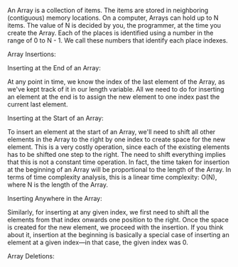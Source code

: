An Array is a collection of items. The items are stored in neighboring (contiguous) memory locations.
On a computer, Arrays can hold up to N items. The value of N is decided by you, the programmer, at the time you create the Array.
Each of the places is identified using a number in the range of 0 to N - 1. We call these numbers that identify each place indexes.

Array Insertions:

Inserting at the End of an Array:

At any point in time, we know the index of the last element of the Array, as we've kept track of it in our length variable. All we need to do for inserting an element at the end is to assign the new element to one index past the current last element.

Inserting at the Start of an Array:

To insert an element at the start of an Array, we'll need to shift all other elements in the Array to the right by one index to create space for the new element. This is a very costly operation, since each of the existing elements has to be shifted one step to the right. The need to shift everything implies that this is not a constant time operation. In fact, the time taken for insertion at the beginning of an Array will be proportional to the length of the Array. In terms of time complexity analysis, this is a linear time complexity: O(N), where N is the length of the Array.

Inserting Anywhere in the Array:

Similarly, for inserting at any given index, we first need to shift all the elements from that index onwards one position to the right. Once the space is created for the new element, we proceed with the insertion. If you think about it, insertion at the beginning is basically a special case of inserting an element at a given index—in that case, the given index was 0.

Array Deletions:
